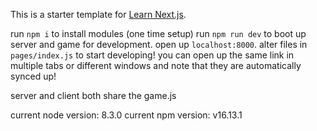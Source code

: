This is a starter template for [Learn Next.js](https://nextjs.org/learn).

run `npm i` to install modules (one time setup)
run `npm run dev` to boot up server and game for development.
open up `localhost:8000`. alter files in `pages/index.js` to start developing!
you can open up the same link in multiple tabs or different windows and note that they are automatically synced up!

server and client both share the game.js

current node version: 8.3.0
current npm version: v16.13.1